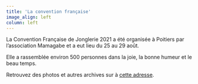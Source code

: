```yaml
---
title: 'La convention française'
image_align: left
column: left
---
```


La Convention Française de Jonglerie 2021 a été organisée à Poitiers par l’association Mamagabe et a eut lieu du 25 au 29 août. 

Elle a rassemblée environ 500 personnes dans la joie, la bonne humeur et le beau temps.

Retrouvez des photos et autres archives sur à [cette adresse](https://www.facebook.com/groups/132641280106271/media).

